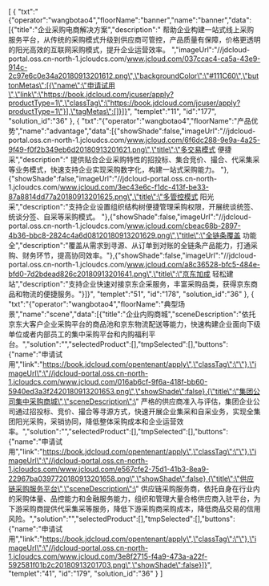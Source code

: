 [
	{
		"txt":"{\"operator\":\"wangbotao4\",\"floorName\":\"banner\",\"name\":\"banner\",\"data\":[{\"title\":\"企业采购电商解决方案\",\"description\":\" 帮助企业构建一站式线上采购服务平台，从传统的采购模式升级到供应商可管控，产品质量有保障，价格更透明的阳光高效的互联网采购模式，提升企业运营效率。 \",\"imageUrl\":\"//jdcloud-portal.oss.cn-north-1.jcloudcs.com/www.jcloud.com/037ccac4-ca5a-43e9-914c-2c97e6c0e34a20180913201612.png\",\"backgroundColor\":\"#111C60\",\"buttonMetas\":[{\"name\":\"申请试用\",\"link\":\"https://book.jdcloud.com/jcuser/apply?productType=1\",\"classTag\":\"https://book.jdcloud.com/jcuser/apply?productType=1\"}],\"tagMetas\":[]}]}",
		"templet":"11",
		"id":"177",
		"solution_id":"36"
	},
	{
		"txt":"{\"operator\":\"wangbotao4\",\"floorName\":\"产品优势\",\"name\":\"advantage\",\"data\":[{\"showShade\":false,\"imageUrl\":\"//jdcloud-portal.oss.cn-north-1.jcloudcs.com/www.jcloud.com/6f6dc288-9e9a-4a25-9f49-f0f2b349eb6d20180913201621.png\",\"title\":\"多交易模式  便捷采\",\"description\":\" 提供贴合企业采购特性的招投标、集合竞价、撮合、代采集采等业务模式，快速支持企业实现采购数字化，构建一站式采购能力。 \"},{\"showShade\":false,\"imageUrl\":\"//jdcloud-portal.oss.cn-north-1.jcloudcs.com/www.jcloud.com/3ec43e6c-f1dc-413f-be33-87a8814dd77a20180913201625.png\",\"title\":\"多管控模式  阳光采\",\"description\":\"支持企业设置组织结构树便捷管理采购权限，开展统谈统签、统谈分签、自采等采购模式。 \"},{\"showShade\":false,\"imageUrl\":\"//jdcloud-portal.oss.cn-north-1.jcloudcs.com/www.jcloud.com/cbeac68b-2897-4b36-bbc8-2824c4a6d08120180913201629.png\",\"title\":\"全链条覆盖  功能全\",\"description\":\"覆盖从需求到寻源、从订单到对账的全链条产品能力，打通采购、财务环节，提高协同效率。\"},{\"showShade\":false,\"imageUrl\":\"//jdcloud-portal.oss.cn-north-1.jcloudcs.com/www.jcloud.com/a8c36528-bfc5-484e-bfd0-7d2bdead826c20180913201641.png\",\"title\":\"京东加成  轻松建站\",\"description\":\"支持企业快速对接京东企采服务，丰富采购品类，获得京东商品和物流的便捷服务。\"}]}",
		"templet":"51",
		"id":"178",
		"solution_id":"36"
	},
	{
		"txt":"{\"operator\":\"wangbotao4\",\"floorName\":\"典型场景\",\"name\":\"scene\",\"data\":[{\"title\":\"企业内购商城\",\"sceneDescription\":\"依托京东大客户企业采购平台的商品池和京东物流配送等能力，快速构建企业面向下级单位或者内部员工的集中采购平台和内购福利平台。\",\"solution\":\"\",\"selectedProduct\":[],\"tmpSelected\":[],\"buttons\":{\"name\":\"申请试用\",\"link\":\"https://book.jdcloud.com/opentenant/apply\",\"classTag\":\"\"},\"imageUrl\":\"//jdcloud-portal.oss.cn-north-1.jcloudcs.com/www.jcloud.com/016ab6cf-9f6a-418f-bb60-5940ed3a3f2420180913201653.png\",\"showShade\":false},{\"title\":\"集团公司集中采购商城\",\"sceneDescription\":\" 严格的供应商准入与评估，集团企业公司通过招投标、竞价、撮合等寻源方式，快速开展企业集采和自采业务，实现全集团阳光采购，采销协同，降低整体采购成本和企业运营效率。\",\"solution\":\"\",\"selectedProduct\":[],\"tmpSelected\":[],\"buttons\":{\"name\":\"申请试用\",\"link\":\"https://book.jdcloud.com/opentenant/apply\",\"classTag\":\"\"},\"imageUrl\":\"//jdcloud-portal.oss.cn-north-1.jcloudcs.com/www.jcloud.com/e567cfe2-75d1-41b3-8ea9-22967ba0397720180913201658.png\",\"showShade\":false},{\"title\":\"供应链采购服务平台\",\"sceneDescription\":\" 供应链采购服务商，依托自身在行业内的采购体量、品控能力和金融服务能力，组织和管理大量合格供应商入驻平台，为下游采购商提供代采集采等服务，降低下游采购商采购成本，降低商品交易的信用风险。\",\"solution\":\"\",\"selectedProduct\":[],\"tmpSelected\":[],\"buttons\":{\"name\":\"申请试用\",\"link\":\"https://book.jdcloud.com/opentenant/apply\",\"classTag\":\"\"},\"imageUrl\":\"//jdcloud-portal.oss.cn-north-1.jcloudcs.com/www.jcloud.com/3e8f2715-f4a9-473a-a22f-592581f01b2c20180913201703.png\",\"showShade\":false}]}",
		"templet":"41",
		"id":"179",
		"solution_id":"36"
	}
]